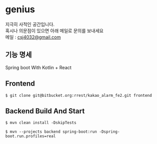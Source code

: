 # genius
지극히 사적인 공간입니다.<br>
혹시나 의문점이 있으면 아래 메일로 문의를 보내세요<br>
메일 : csj4032@gmail.com

## 기능 명세
Spring boot With Kotlin + React

## Frontend
```
$ git clone git@bitbucket.org:rrest/kakao_alarm_fe2.git frontend
```

## Backend Build And Start
```
$ mvn clean install -DskipTests

$ mvn --projects backend spring-boot:run -Dspring-boot.run.profiles=real

````